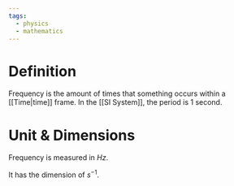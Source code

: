 ```yaml
---
tags:
  - physics
  - mathematics
---
```

# Definition
Frequency is the amount of times that something occurs within a [[Time|time]] frame. In the [[SI System]], the period is 1 second.

# Unit & Dimensions
Frequency is measured in $Hz$.

It has the dimension of $s^{-1}$.

